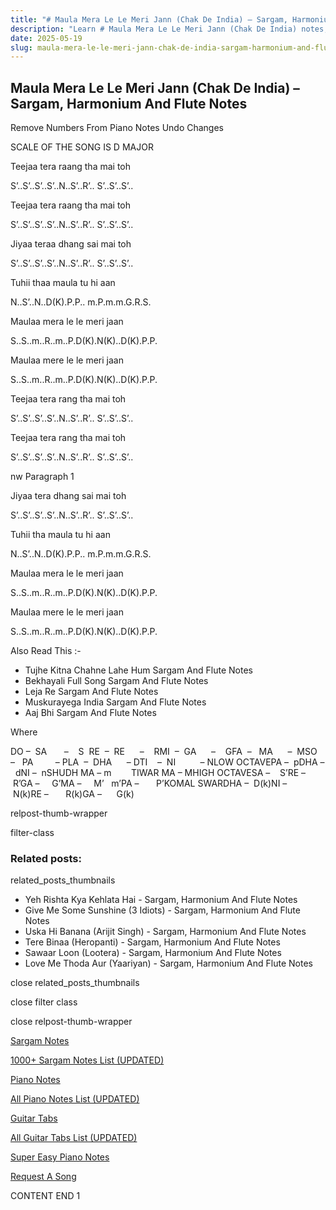 ```yaml
---
title: "# Maula Mera Le Le Meri Jann (Chak De India) – Sargam, Harmonium And Flute Notes"
description: "Learn # Maula Mera Le Le Meri Jann (Chak De India) notes, sargam, harmonium notations and flute notes. Easy step-by-step tutorial for beginners."
date: 2025-05-19
slug: maula-mera-le-le-meri-jann-chak-de-india-sargam-harmonium-and-flute-notes
---
```


## Maula Mera Le Le Meri Jann (Chak De India) – Sargam, Harmonium And Flute Notes

Remove Numbers From Piano Notes
Undo Changes



SCALE OF THE SONG IS D MAJOR

Teejaa tera raang tha mai toh

S’..S’..S’..S’..N..S’..R’.. S’..S’..S’..

Teejaa tera raang tha mai toh

S’..S’..S’..S’..N..S’..R’.. S’..S’..S’..

Jiyaa teraa dhang sai mai toh

S’..S’..S’..S’..N..S’..R’.. S’..S’..S’..

Tuhii thaa maula tu hi aan

N..S’..N..D(K).P.P.. m.P.m.m.G.R.S.

Maulaa mera le le meri jaan

S..S..m..R..m..P.D(K).N(K)..D(K).P.P.

Maulaa mere le le meri jaan

S..S..m..R..m..P.D(K).N(K)..D(K).P.P.

Teejaa tera rang tha mai toh

S’..S’..S’..S’..N..S’..R’.. S’..S’..S’..

Teejaa tera rang tha mai toh

S’..S’..S’..S’..N..S’..R’.. S’..S’..S’..

nw Paragraph 1

Jiyaa tera dhang sai mai toh

S’..S’..S’..S’..N..S’..R’.. S’..S’..S’..

Tuhii tha maula tu hi aan

N..S’..N..D(K).P.P.. m.P.m.m.G.R.S.

Maulaa mera le le meri jaan

S..S..m..R..m..P.D(K).N(K)..D(K).P.P.

Maulaa mere le le meri jaan

S..S..m..R..m..P.D(K).N(K)..D(K).P.P.



Also Read This :-



* Tujhe Kitna Chahne Lahe Hum Sargam And Flute Notes
* Bekhayali Full Song Sargam And Flute Notes
* Leja Re Sargam And Flute Notes
* Muskurayega India Sargam And Flute Notes
* Aaj Bhi Sargam And Flute Notes

Where



DO –  SA       –    S  RE  –  RE      –    RMI  –  GA      –    GFA  –   MA      –  MSO  –   PA         – PLA  –  DHA      – DTI    –  NI          – NLOW OCTAVEPA –  pDHA –  dNI –  nSHUDH MA – m        TIWAR MA – MHIGH OCTAVESA –    S’RE –     R’GA –     G’MA –     M’   m’PA –       P’KOMAL SWARDHA –  D(k)NI –       N(k)RE –       R(k)GA –      G(k)



relpost-thumb-wrapper

filter-class

### Related posts:

related_posts_thumbnails

* Yeh Rishta Kya Kehlata Hai - Sargam, Harmonium And Flute Notes
* Give Me Some Sunshine (3 Idiots) - Sargam, Harmonium And Flute Notes
* Uska Hi Banana (Arijit Singh) - Sargam, Harmonium  And Flute Notes
* Tere Binaa (Heropanti) - Sargam, Harmonium And Flute Notes
* Sawaar Loon (Lootera) - Sargam, Harmonium And Flute Notes
* Love Me Thoda Aur (Yaariyan) - Sargam, Harmonium And Flute Notes

close related_posts_thumbnails

close filter class

close relpost-thumb-wrapper

[Sargam Notes](https://www.notationsworld.com/sargam-notes.html)

[1000+ Sargam Notes List (UPDATED)](https://www.notationsworld.com/all-songs-list-sargam-notes.html)

[Piano Notes](https://www.notationsworld.com/piano-notes.html)

[All Piano Notes List (UPDATED)](https://www.notationsworld.com/all-songs-list-piano-notes.html)

[Guitar Tabs](https://www.notationsworld.com/guitar-tabs.html)

[All Guitar Tabs List (UPDATED)](https://www.notationsworld.com/all-songs-list-guitar-tabs.html)

[Super Easy Piano Notes](https://studywall.in/)

[Request A Song](https://www.notationsworld.com/request-a-song.html)

CONTENT END 1

